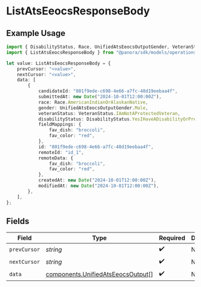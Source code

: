 # ListAtsEeocsResponseBody

## Example Usage

```typescript
import { DisabilityStatus, Race, UnifiedAtsEeocsOutputGender, VeteranStatus } from "@panora/sdk/models/components";
import { ListAtsEeocsResponseBody } from "@panora/sdk/models/operations";

let value: ListAtsEeocsResponseBody = {
    prevCursor: "<value>",
    nextCursor: "<value>",
    data: [
        {
            candidateId: "801f9ede-c698-4e66-a7fc-48d19eebaa4f",
            submittedAt: new Date("2024-10-01T12:00:00Z"),
            race: Race.AmericanIndianOrAlaskanNative,
            gender: UnifiedAtsEeocsOutputGender.Male,
            veteranStatus: VeteranStatus.IAmNotAProtectedVeteran,
            disabilityStatus: DisabilityStatus.YesIHaveADisabilityOrPreviouslyHadADisability,
            fieldMappings: {
                fav_dish: "broccoli",
                fav_color: "red",
            },
            id: "801f9ede-c698-4e66-a7fc-48d19eebaa4f",
            remoteId: "id_1",
            remoteData: {
                fav_dish: "broccoli",
                fav_color: "red",
            },
            createdAt: new Date("2024-10-01T12:00:00Z"),
            modifiedAt: new Date("2024-10-01T12:00:00Z"),
        },
    ],
};
```

## Fields

| Field                                                                                  | Type                                                                                   | Required                                                                               | Description                                                                            |
| -------------------------------------------------------------------------------------- | -------------------------------------------------------------------------------------- | -------------------------------------------------------------------------------------- | -------------------------------------------------------------------------------------- |
| `prevCursor`                                                                           | *string*                                                                               | :heavy_check_mark:                                                                     | N/A                                                                                    |
| `nextCursor`                                                                           | *string*                                                                               | :heavy_check_mark:                                                                     | N/A                                                                                    |
| `data`                                                                                 | [components.UnifiedAtsEeocsOutput](../../models/components/unifiedatseeocsoutput.md)[] | :heavy_check_mark:                                                                     | N/A                                                                                    |